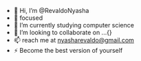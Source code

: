 - 👋 Hi, I’m @RevaldoNyasha
- 👀 focused
- 🌱 I’m currently studying computer science
- 💞️ I’m looking to collaborate on ...{}
- 📫 reach me at nyasharevaldo@gmail.com
- ⚡ Become the best version of yourself

<!---
RevaldoNyasha/RevaldoNyasha is a ✨ special ✨ repository because its `README.md` (this file) appears on your GitHub profile.
You can click the Preview link to take a look at your changes.
--->

